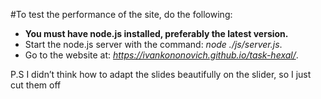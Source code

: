 #To test the performance of the site, do the following:

* **You must have node.js installed, preferably the latest version.** 
* Start the node.js server with the command: *node ./js/server.js*.
* Go to the website at: *https://ivankononovich.github.io/task-hexal/*.


P.S 
I didn’t think how to adapt the slides beautifully on the slider, so I just cut them off
